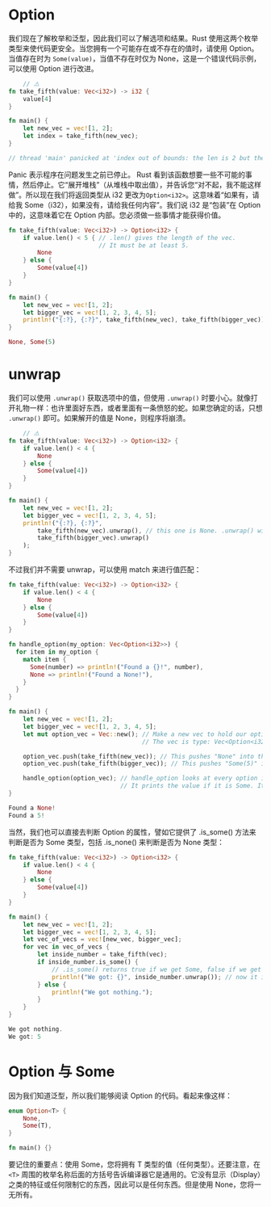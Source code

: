 # Option

我们现在了解枚举和泛型，因此我们可以了解选项和结果。Rust 使用这两个枚举类型来使代码更安全。当您拥有一个可能存在或不存在的值时，请使用 Option。当值存在时为 `Some(value)`，当值不存在时仅为 None，这是一个错误代码示例，可以使用 Option 进行改进。

```rs
    // ⚠️
fn take_fifth(value: Vec<i32>) -> i32 {
    value[4]
}

fn main() {
    let new_vec = vec![1, 2];
    let index = take_fifth(new_vec);
}

// thread 'main' panicked at 'index out of bounds: the len is 2 but the index is 4', src\main.rs:34:5
```

Panic 表示程序在问题发生之前已停止。 Rust 看到该函数想要一些不可能的事情，然后停止。它“展开堆栈”（从堆栈中取出值），并告诉您“对不起，我不能这样做”。所以现在我们将返回类型从 i32 更改为`Option<i32>`。这意味着“如果有，请给我 Some（i32），如果没有，请给我任何内容”。我们说 i32 是“包装”在 Option 中的，这意味着它在 Option 内部。您必须做一些事情才能获得价值。

```rs
fn take_fifth(value: Vec<i32>) -> Option<i32> {
    if value.len() < 5 { // .len() gives the length of the vec.
                         // It must be at least 5.
        None
    } else {
        Some(value[4])
    }
}

fn main() {
    let new_vec = vec![1, 2];
    let bigger_vec = vec![1, 2, 3, 4, 5];
    println!("{:?}, {:?}", take_fifth(new_vec), take_fifth(bigger_vec));
}

None, Some(5)
```

# unwrap

我们可以使用 `.unwrap()` 获取选项中的值，但使用 `.unwrap()` 时要小心。就像打开礼物一样：也许里面好东西，或者里面有一条愤怒的蛇。如果您确定的话，只想 `.unwrap()` 即可。如果解开的值是 None，则程序将崩溃。

```rs
    // ⚠️
fn take_fifth(value: Vec<i32>) -> Option<i32> {
    if value.len() < 4 {
        None
    } else {
        Some(value[4])
    }
}

fn main() {
    let new_vec = vec![1, 2];
    let bigger_vec = vec![1, 2, 3, 4, 5];
    println!("{:?}, {:?}",
        take_fifth(new_vec).unwrap(), // this one is None. .unwrap() will panic!
        take_fifth(bigger_vec).unwrap()
    );
}
```

不过我们并不需要 unwrap，可以使用 match 来进行值匹配：

```rs
fn take_fifth(value: Vec<i32>) -> Option<i32> {
    if value.len() < 4 {
        None
    } else {
        Some(value[4])
    }
}

fn handle_option(my_option: Vec<Option<i32>>) {
  for item in my_option {
    match item {
      Some(number) => println!("Found a {}!", number),
      None => println!("Found a None!"),
    }
  }
}

fn main() {
    let new_vec = vec![1, 2];
    let bigger_vec = vec![1, 2, 3, 4, 5];
    let mut option_vec = Vec::new(); // Make a new vec to hold our options
                                     // The vec is type: Vec<Option<i32>>. That means a vec of Option<i32>.

    option_vec.push(take_fifth(new_vec)); // This pushes "None" into the vec
    option_vec.push(take_fifth(bigger_vec)); // This pushes "Some(5)" into the vec

    handle_option(option_vec); // handle_option looks at every option in the vec.
                               // It prints the value if it is Some. It doesn't touch it if it is None.
}

Found a None!
Found a 5!
```

当然，我们也可以直接去判断 Option 的属性，譬如它提供了 .is_some() 方法来判断是否为 Some 类型，包括 .is_none() 来判断是否为 None 类型：

```rs
fn take_fifth(value: Vec<i32>) -> Option<i32> {
    if value.len() < 4 {
        None
    } else {
        Some(value[4])
    }
}

fn main() {
    let new_vec = vec![1, 2];
    let bigger_vec = vec![1, 2, 3, 4, 5];
    let vec_of_vecs = vec![new_vec, bigger_vec];
    for vec in vec_of_vecs {
        let inside_number = take_fifth(vec);
        if inside_number.is_some() {
            // .is_some() returns true if we get Some, false if we get None
            println!("We got: {}", inside_number.unwrap()); // now it is safe to use .unwrap() because we already checked
        } else {
            println!("We got nothing.");
        }
    }
}

We got nothing.
We got: 5
```

# Option 与 Some

因为我们知道泛型，所以我们能够阅读 Option 的代码。看起来像这样：

```rs
enum Option<T> {
    None,
    Some(T),
}

fn main() {}
```

要记住的重要点：使用 Some，您将拥有 T 类型的值（任何类型）。还要注意，在 `<T>` 周围的枚举名称后面的方括号告诉编译器它是通用的。它没有显示（Display）之类的特征或任何限制它的东西，因此可以是任何东西。但是使用 None，您将一无所有。
